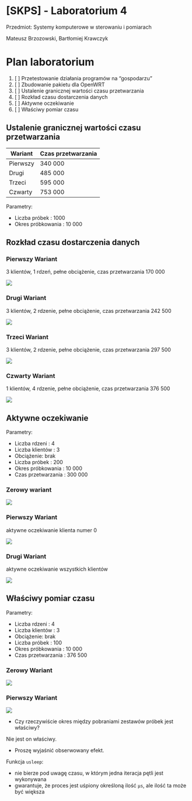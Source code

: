 # [SKPS] - Laboratorium 4

Przedmiot:
Systemy komputerowe w sterowaniu i pomiarach

Mateusz Brzozowski, Bartłomiej Krawczyk

# Plan laboratorium
1. [ ] Przetestowanie działania programów na “gospodarzu”
2. [ ] Zbudowanie pakietu dla OpenWRT
3. [ ] Ustalenie granicznej wartości czasu przetwarzania
4. [ ] Rozkład czasu dostarczenia danych
5. [ ] Aktywne oczekiwanie
6. [ ] Właściwy pomiar czasu


## Ustalenie granicznej wartości czasu przetwarzania

| Wariant  | Czas przetwarzania |
|----------|--------------------|
| Pierwszy | 340 000            |
| Drugi    | 485 000            |
| Trzeci   | 595 000            |
| Czwarty  | 753 000            |

Parametry:
- Liczba próbek : 1000
- Okres próbkowania : 10 000

## Rozkład czasu dostarczenia danych

### Pierwszy Wariant
3 klientów, 1 rdzeń, pełne obciążenie, czas przetwarzania 170 000

![](histograms/4_3_1/histogram.png)

### Drugi Wariant
3 klientów, 2 rdzenie, pełne obciążenie, czas przetwarzania 242 500

![](histograms/4_3_2/histogram.png)

### Trzeci Wariant
3 klientów, 2 rdzenie, pełne obciążenie, czas przetwarzania 297 500

![](histograms/4_3_3/histogram.png)

### Czwarty Wariant
1 klientów, 4 rdzenie, pełne obciążenie, czas przetwarzania 376 500

![](histograms/4_1_4/histogram.png)

## Aktywne oczekiwanie

Parametry:
- Liczba rdzeni : 4
- Liczba klientów : 3
- Obciążenie: brak
- Liczba próbek : 200
- Okres próbkowania : 10 000
- Czas przetwarzania : 300 000

### Zerowy wariant

![](histograms/5_3_0/histogram.png)

### Pierwszy Wariant
aktywne oczekiwanie klienta numer 0

![](histograms/5_3_1/histogram.png)

### Drugi Wariant
aktywne oczekiwanie wszystkich klientów

![](histograms/5_3_2/histogram.png)


## Właściwy pomiar czasu

Parametry:
- Liczba rdzeni : 4
- Liczba klientów : 3
- Obciążenie: brak
- Liczba próbek : 100
- Okres próbkowania : 10 000
- Czas przetwarzania : 376 500

### Zerowy Wariant

![](histograms/6_0/histogram.png)

### Pierwszy Wariant
![](histograms/histogram_6.png)


-  Czy rzeczywiście okres między pobraniami zestawów próbek jest właściwy?

Nie jest on właściwy.

- Proszę wyjaśnić obserwowany efekt.

Funkcja `usleep`:
- nie bierze pod uwagę czasu, w którym jedna iteracja pętli jest wykonywana
- gwarantuje, że proces jest uśpiony określoną ilość `μs`, ale ilość ta może być większa
